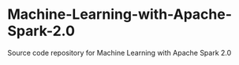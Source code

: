 # Machine-Learning-with-Apache-Spark-2.0
Source code repository for Machine Learning with Apache Spark 2.0
